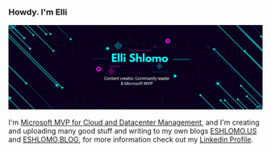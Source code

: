 ### Howdy. I'm Elli 

<img src="https://github.com/eshlomo1/eshlomo1/blob/master/ES9.jpg">

I'm [Microsoft MVP for Cloud and Datacenter Management](https://mvp.microsoft.com/en-us/PublicProfile/5000358?fullName=Eli%20Shlomo), and I'm creating and uploading many good stuff and writing to my own blogs [ESHLOMO.US](https://eshlomo.us) and [ESHLOMO,BLOG](https://eshlomo.blog), for more information check out my [Linkedin Profile](https://www.linkedin.com/in/elishlomo/).

<!--
**eshlomo1/eshlomo1** is a ✨ _special_ ✨ repository because its `README.md` (this file) appears on your GitHub profile.
Here are some ideas to get you started:

- 🔭 I’m currently working on ...
- 🌱 I’m currently learning ...
- 👯 I’m looking to collaborate on ...
- 🤔 I’m looking for help with ...
- 💬 Ask me about ...
- 📫 How to reach me: ...
- 😄 Pronouns: ...
- ⚡ Fun fact: ...
-->
